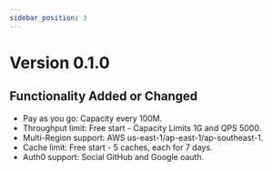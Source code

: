 ```yaml
---
sidebar_position: 3
---
```


# Version 0.1.0

## Functionality Added or Changed

- Pay as you go: Capacity every 100M.
- Throughput limit: Free start - Capacity Limits 1G and QPS 5000.
- Multi-Region support: AWS us-east-1/ap-east-1/ap-southeast-1.
- Cache limit: Free start - 5 caches, each for 7 days.
- Auth0 support: Social GitHub and Google oauth.